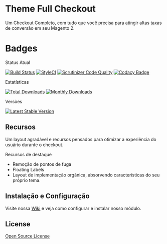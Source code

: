 # Theme Full Checkout

Um Checkout Completo, com tudo que você precisa para atingir altas taxas de conversão em seu Magento 2.

# Badges

Status Atual

[![Build Status](https://app.travis-ci.com/elisei/theme-full-checkout.svg?branch=Magento%402.3)](https://app.travis-ci.com/elisei/theme-full-checkout)
[![StyleCI](https://github.styleci.io/repos/432332292/shield?branch=Magento@2.3)](https://github.styleci.io/repos/432330655?branch=Magento@2.3)
[![Scrutinizer Code Quality](https://scrutinizer-ci.com/g/elisei/theme-full-checkout/badges/quality-score.png?b=Magento%402.3)](https://scrutinizer-ci.com/g/elisei/theme-full-checkout/)
[![Codacy Badge](https://app.codacy.com/project/badge/Grade/939d6dc3ac134fb384b67075bda95022)](https://www.codacy.com/gh/elisei/theme-full-checkout/dashboard?utm_source=github.com&amp;utm_medium=referral&amp;utm_content=elisei/theme-full-checkout&amp;utm_campaign=Badge_Grade)

Estatísticas

[![Total Downloads](https://poser.pugx.org/o2ti/theme-full-checkout/downloads)](https://packagist.org/packages/o2ti/theme-full-checkout)
[![Monthly Downloads](https://poser.pugx.org/o2ti/theme-full-checkout/d/monthly)](https://packagist.org/packages/o2ti/theme-full-checkout)

Versões

[![Latest Stable Version](https://poser.pugx.org/o2ti/theme-full-checkout/v/stable)](https://packagist.org/packages/o2ti/theme-full-checkout)

## Recursos

Um layout agradável e recursos pensados para otimizar a experiência do usuário durante o checkout.

Recursos de destaque
- Remoção de pontos de fuga
- Floating Labels
- Layout de implementação orgânica, absorvendo características do seu próprio tema.

## Instalação e Configuração

Visite nossa [Wiki](https://github.com/elisei/theme-full-checkout/wiki) e veja como configurar e instalar nosso módulo.

## License

[Open Source License](LICENSE.txt)
